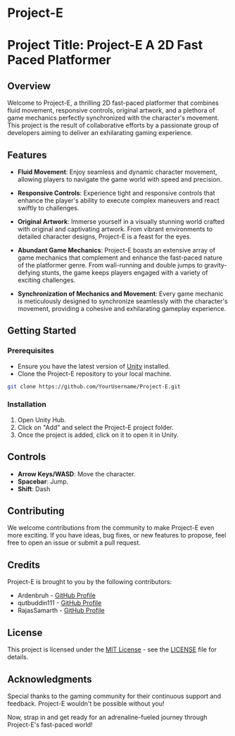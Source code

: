 # Project-E
# Project Title: Project-E A 2D Fast Paced Platformer

## Overview

Welcome to Project-E, a thrilling 2D fast-paced platformer that combines fluid movement, responsive controls, original artwork, and a plethora of game mechanics perfectly synchronized with the character's movement. This project is the result of collaborative efforts by a passionate group of developers aiming to deliver an exhilarating gaming experience.

## Features

- **Fluid Movement**: Enjoy seamless and dynamic character movement, allowing players to navigate the game world with speed and precision.
  
- **Responsive Controls**: Experience tight and responsive controls that enhance the player's ability to execute complex maneuvers and react swiftly to challenges.

- **Original Artwork**: Immerse yourself in a visually stunning world crafted with original and captivating artwork. From vibrant environments to detailed character designs, Project-E is a feast for the eyes.

- **Abundant Game Mechanics**: Project-E boasts an extensive array of game mechanics that complement and enhance the fast-paced nature of the platformer genre. From wall-running and double jumps to gravity-defying stunts, the game keeps players engaged with a variety of exciting challenges.

- **Synchronization of Mechanics and Movement**: Every game mechanic is meticulously designed to synchronize seamlessly with the character's movement, providing a cohesive and exhilarating gameplay experience.

## Getting Started

### Prerequisites

- Ensure you have the latest version of [Unity](https://unity.com/) installed.
- Clone the Project-E repository to your local machine.

```bash
git clone https://github.com/YourUsername/Project-E.git
```

### Installation

1. Open Unity Hub.
2. Click on "Add" and select the Project-E project folder.
3. Once the project is added, click on it to open it in Unity.

## Controls

- **Arrow Keys/WASD**: Move the character.
- **Spacebar**: Jump.
- **Shift**: Dash

## Contributing

We welcome contributions from the community to make Project-E even more exciting. If you have ideas, bug fixes, or new features to propose, feel free to open an issue or submit a pull request.

## Credits

Project-E is brought to you by the following contributors:

- Ardenbruh - [GitHub Profile](https://github.com/Ardenbruh)
- qutbuddin111 - [GitHub Profile](https://github.com/qutbuddin111)
- RajasSamarth - [GitHub Profile](https://github.com/RajasSamarth)


## License

This project is licensed under the [MIT License](LICENSE) - see the [LICENSE](LICENSE) file for details.

## Acknowledgments

Special thanks to the gaming community for their continuous support and feedback. Project-E wouldn't be possible without you!

Now, strap in and get ready for an adrenaline-fueled journey through Project-E's fast-paced world!
